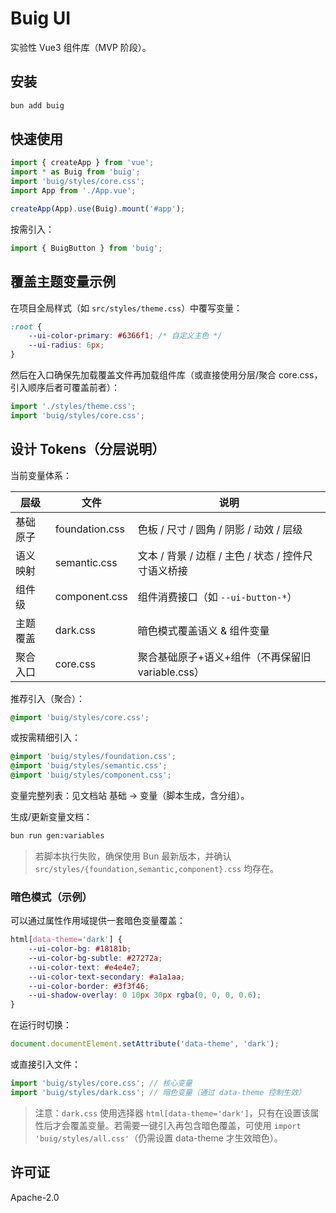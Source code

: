 # Buig UI

实验性 Vue3 组件库（MVP 阶段）。

## 安装

```bash
bun add buig
```

## 快速使用

```ts
import { createApp } from 'vue';
import * as Buig from 'buig';
import 'buig/styles/core.css';
import App from './App.vue';

createApp(App).use(Buig).mount('#app');
```

按需引入：

```ts
import { BuigButton } from 'buig';
```

## 覆盖主题变量示例

在项目全局样式（如 `src/styles/theme.css`）中覆写变量：

```css
:root {
    --ui-color-primary: #6366f1; /* 自定义主色 */
    --ui-radius: 6px;
}
```

然后在入口确保先加载覆盖文件再加载组件库（或直接使用分层/聚合 core.css，引入顺序后者可覆盖前者）：

```ts
import './styles/theme.css';
import 'buig/styles/core.css';
```

## 设计 Tokens（分层说明）

当前变量体系：

| 层级     | 文件           | 说明                                                |
| -------- | -------------- | --------------------------------------------------- |
| 基础原子 | foundation.css | 色板 / 尺寸 / 圆角 / 阴影 / 动效 / 层级             |
| 语义映射 | semantic.css   | 文本 / 背景 / 边框 / 主色 / 状态 / 控件尺寸语义桥接 |
| 组件级   | component.css  | 组件消费接口（如 `--ui-button-*`）                  |
| 主题覆盖 | dark.css       | 暗色模式覆盖语义 & 组件变量                         |
| 聚合入口 | core.css       | 聚合基础原子+语义+组件（不再保留旧 variable.css）   |

推荐引入（聚合）：

```css
@import 'buig/styles/core.css';
```

或按需精细引入：

```css
@import 'buig/styles/foundation.css';
@import 'buig/styles/semantic.css';
@import 'buig/styles/component.css';
```

变量完整列表：见文档站 基础 -> 变量（脚本生成，含分组）。

生成/更新变量文档：

```bash
bun run gen:variables
```

> 若脚本执行失败，确保使用 Bun 最新版本，并确认 `src/styles/{foundation,semantic,component}.css` 均存在。

### 暗色模式（示例）

可以通过属性作用域提供一套暗色变量覆盖：

```css
html[data-theme='dark'] {
    --ui-color-bg: #18181b;
    --ui-color-bg-subtle: #27272a;
    --ui-color-text: #e4e4e7;
    --ui-color-text-secondary: #a1a1aa;
    --ui-color-border: #3f3f46;
    --ui-shadow-overlay: 0 10px 30px rgba(0, 0, 0, 0.6);
}
```

在运行时切换：

```ts
document.documentElement.setAttribute('data-theme', 'dark');
```

或直接引入文件：

```ts
import 'buig/styles/core.css'; // 核心变量
import 'buig/styles/dark.css'; // 暗色变量（通过 data-theme 控制生效）
```

> 注意：`dark.css` 使用选择器 `html[data-theme='dark']`，只有在设置该属性后才会覆盖变量。若需要一键引入再包含暗色覆盖，可使用 `import 'buig/styles/all.css'`（仍需设置 data-theme 才生效暗色）。

## 许可证

Apache-2.0
